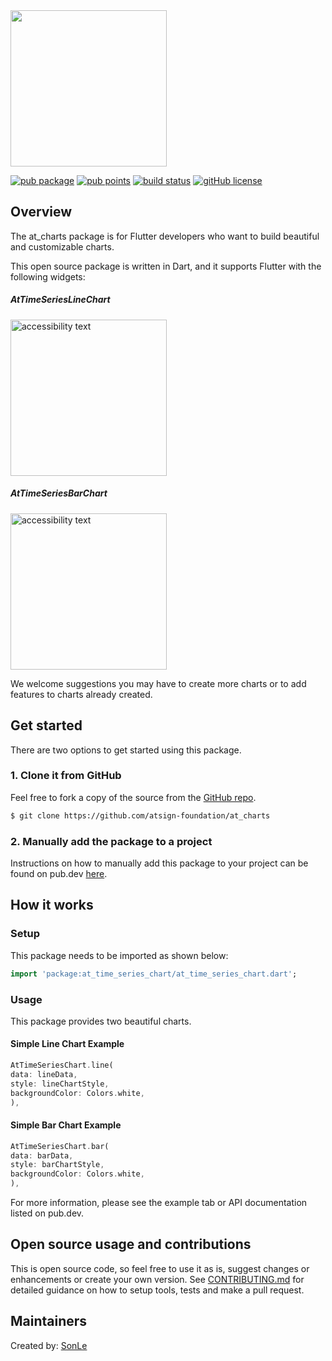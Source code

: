 <!---
Adding the atPlatform logos gives a nice look for your readme
-->
<img width=250px src="https://atsign.dev/assets/img/atPlatform_logo_gray.svg?sanitize=true">

<!---
Add a badge bar for your package by replacing at_time_series_chart below with
your package name below and at_time_series_chart with the name of the repo
-->
[![pub package](https://img.shields.io/pub/v/at_charts)](https://pub.dev/packages/at_charts) [![pub points](https://badges.bar/at_charts/pub%20points)](https://pub.dev/packages/at_charts/score) [![build status](https://github.com/atsign-foundation/at_charts/actions/workflows/at_charts.yaml/badge.svg?branch=trunk)](https://github.com/atsign-foundation/at_charts/actions/workflows/at_charts.yaml) [![gitHub license](https://img.shields.io/badge/license-BSD3-blue.svg)](./LICENSE)

## Overview
<!---
## Who is this for?
The README should be addressed to somebody who's never seen this before.
But also don't assume that they're a novice.
-->
The at_charts package is for Flutter developers who want to build beautiful and customizable charts.

<!---
Give some context and state the intent - we welcome contributions - we want
pull requests and to hear about issues. Include the boilerplate language
below to add some context to @‎platform packages 
-->
This open source package is written in Dart, and it supports Flutter with the following widgets:

##### AtTimeSeriesLineChart

<img src="https://user-images.githubusercontent.com/88494375/199918844-105c0c55-3ede-4621-8f92-33bad536e6c7.png" width="250" alt="accessibility text">

##### AtTimeSeriesBarChart

<img src="https://user-images.githubusercontent.com/88494375/199925121-4cf4f2f2-4448-455b-b59a-b963d335bd96.png" width="250" alt="accessibility text">

We welcome suggestions you may have to create more charts or to add features to charts already created.

<!---
Does this package publish to pub.dev or similar? This README will be the
first thing that developers see there and should be written such that it
lets them quickly assess if it fits their need.
-->
## Get started
There are two options to get started using this package.

<!---
If the package has a template that at_app uses to generate a skeleton app,
that is the quickest way for a developer to assess it and get going with
their app.
-->
<!-- ### 1. Quick start - generate a skeleton app with at_app
This package includes a working sample application in the
[Example](./example) directory that you can use to create a personalized
copy using ```at_app create``` in four commands.

```sh
$ flutter pub global activate at_app 
$ at_app create --sample=<package ID> <app name> 
$ cd <app name>
$ flutter run
```
Notes: 
1. You only need to run ```flutter pub global activate``` once
2. Use ```at_app.bat``` for Windows -->


<!---
Cloning the repo and example app from GitHub is the next option for a
developer to get started.
-->
### 1. Clone it from GitHub
<!---
Make sure to edit the link below to refer to your package repo.
-->
Feel free to fork a copy of the source from the [GitHub repo](https://github.com/atsign-foundation/at_charts).

```sh
$ git clone https://github.com/atsign-foundation/at_charts
```

<!---
The last option is to use the traditionaL instructions for adding the package to a project which can be found on pub.dev. 
Please be sure to replace the package name in the url below the right one for this package.
-->
### 2. Manually add the package to a project

Instructions on how to manually add this package to your project can be found on pub.dev [here](https://pub.dev/packages/at_charts/install).

<!---
Include an explanation on how to setup and use the package
-->
## How it works

<!---
Add details on how to setup the package
-->
### Setup
This package needs to be imported as shown below:
```dart
import 'package:at_time_series_chart/at_time_series_chart.dart';
```
<!---
Add details on how to use the package in an application
-->
### Usage

<!---
Make sure your source code annotations are clear and comprehensive.
-->

This package provides two beautiful charts.

#### Simple Line Chart Example

```dart
AtTimeSeriesChart.line(
data: lineData,
style: lineChartStyle,
backgroundColor: Colors.white,
),
```

#### Simple Bar Chart Example

```dart
AtTimeSeriesChart.bar(
data: barData,
style: barChartStyle,
backgroundColor: Colors.white,
),
```

For more information, please see the example tab or API documentation listed on pub.dev.


<!---
If we have any pages for these docs on atsign.dev site, it would be 
good to add links.(optional)
-->

<!---
You should include language like below if you would like others to contribute
to your package.
-->
## Open source usage and contributions
This is open source code, so feel free to use it as is, suggest changes or
enhancements or create your own version. See [CONTRIBUTING.md](CONTRIBUTING.md)
for detailed guidance on how to setup tools, tests and make a pull request.

## Maintainers

Created by:
[SonLe](https://github.com/sonle-geekyants)